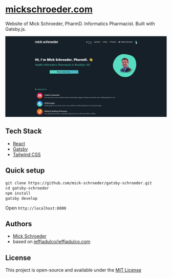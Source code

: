 
# [mickschroeder.com](https://mickschroeder.com)

Website of Mick Schroeder, PharmD. Informatics Pharmacist. Built with Gatsby.js.

![screenshot](https://github.com/mick-schroeder/gatsby-schroeder/raw/master/src/assets/images/gatsby-schroeder.gif)

## Tech Stack

- [React](https://reactjs.org/)
- [Gatsby](https://www.gatsbyjs.org/)
- [Tailwind CSS](https://tailwindcss.com/)

## Quick setup

```
git clone https://github.com/mick-schroeder/gatsby-schroeder.git
cd gatsby-schroeder
npm install
gatsby develop
```
Open `http://localhost:8000`

## Authors

- [Mick Schroeder](https://mickschroeder.com)
- based on [jeffjadulco/jeffjadulco.com](https://github.com/jeffjadulco/jeffjadulco.com)

## License

This project is open-source and available under the [MIT License](LICENSE)
